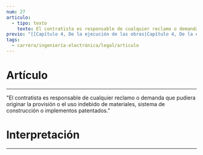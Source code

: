 ```yaml
---
num: 27
articulo:
  - tipo: texto
    texto: El contratista es responsable de cualquier reclamo o demanda que pudiera originar la provisión o el uso indebido de materiales, sistema de construcción o implementos patentados.
previo: "[[Capítulo 4, De la ejecución de las obras|Capítulo 4, De la ejecución de las obras]]"
tags:
  - carrera/ingeniería-electrónica/legal/articulo
---
```

# Artículo
---
"El contratista es responsable de cualquier reclamo o demanda que pudiera originar la provisión o el uso indebido de materiales, sistema de construcción o implementos patentados."

# Interpretación
---
